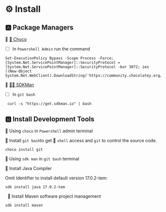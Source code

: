 # :gear: Install


## :a: Package Managers

:round_pushpin: [ :chocolate_bar: Choco](https://chocolatey.org/install)

- [ ] In `Powershell Admin` run the command

```
Set-ExecutionPolicy Bypass -Scope Process -Force; [System.Net.ServicePointManager]::SecurityProtocol = [System.Net.ServicePointManager]::SecurityProtocol -bor 3072; iex ((New-Object System.Net.WebClient).DownloadString('https://community.chocolatey.org/install.ps1'))
```

:round_pushpin:  [ :superhero_man: SDKMan](https://sdkman.io/install)

- [ ] In `git bash`

```
 curl -s "https://get.sdkman.io" | bash 
```

## :b: Install Development Tools

:tada: Using `choco` in `Powershell` admin terminal

:round_pushpin: Install `git bash`to get :shell: `shell`  access and `git` to control the source code.

```
choco install git
```

:tada: Using `sdk man` in `git bash` terminal

:round_pushpin: Install Java Compiler

Omit Identifier to install default version 17.0.2-tem:

```
sdk install java 17.0.2-tem
```
 
 :round_pushpin: Install Maven software project management
 
 ```
 sdk install maven
 ```
